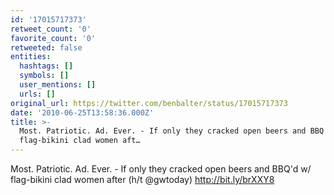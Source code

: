 ```yaml
---
id: '17015717373'
retweet_count: '0'
favorite_count: '0'
retweeted: false
entities:
  hashtags: []
  symbols: []
  user_mentions: []
  urls: []
original_url: https://twitter.com/benbalter/status/17015717373
date: '2010-06-25T13:58:36.000Z'
title: >-
  Most. Patriotic. Ad. Ever. - If only they cracked open beers and BBQ'd w/
  flag-bikini clad women aft…
---
```


Most. Patriotic. Ad. Ever. - If only they cracked open beers and BBQ'd w/ flag-bikini clad women after (h/t @gwtoday) http://bit.ly/brXXY8